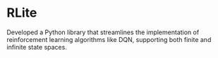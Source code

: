 # RLite
Developed a Python library that streamlines the implementation of reinforcement learning algorithms like DQN, supporting both finite and infinite state spaces.
